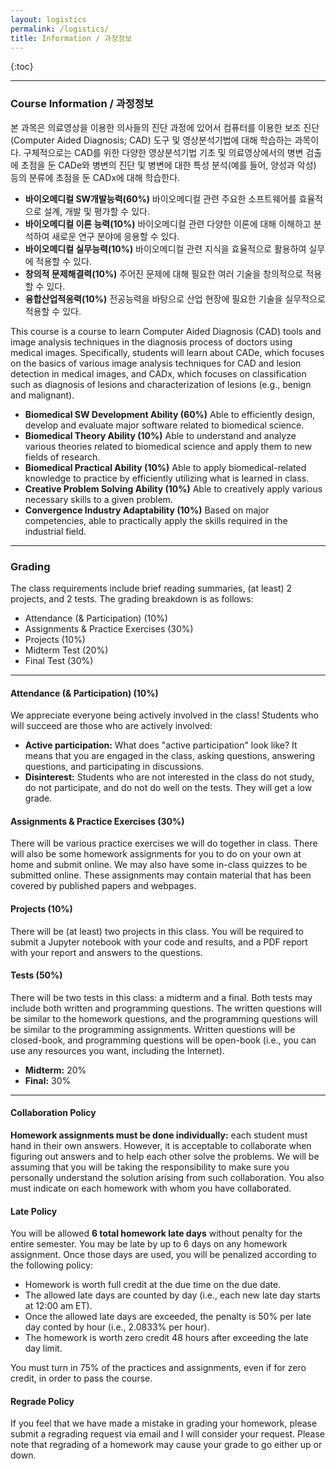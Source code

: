 ```yaml
---
layout: logistics
permalink: /logistics/
title: Information / 과정정보
---
```


{:toc}

---

### Course Information / 과정정보

본 과목은 의료영상을 이용한 의사들의 진단 과정에 있어서 컴퓨터를 이용한 보조 진단(Computer Aided Diagnosis; CAD) 도구 및 영상분석기법에 대해 학습하는 과목이다. 구체적으로는 CAD를 위한 다양한 영상분석기법 기초 및 의료영상에서의 병변 검출에 초점을 둔 CADe와 병변의 진단 및 병변에 대한 특성 분석(예를 들어, 양성과 악성) 등의 분류에 초점을 둔 CADx에 대해 학습한다.

- **바이오메디컬 SW개발능력(60%)** 바이오메디컬 관련 주요한 소프트웨어를 효율적으로 설계, 개발 및 평가할 수 있다.
- **바이오메디컬 이론 능력(10%)** 바이오메디컬 관련 다양한 이론에 대해 이해하고 분석하여 새로운 연구 분야에 응용할 수 있다.
- **바이오메디컬 실무능력(10%)** 바이오메디컬 관련 지식을 효율적으로 활용하여 실무에 적용할 수 있다.
- **창의적 문제해결력(10%)** 주어진 문제에 대해 필요한 여러 기술을 창의적으로 적용할 수 있다.
- **융합산업적응력(10%)** 전공능력을 바탕으로 산업 현장에 필요한 기술을 실무적으로 적용할 수 있다.

This course is a course to learn Computer Aided Diagnosis (CAD) tools and image analysis techniques in the diagnosis process of doctors using medical images. Specifically, students will learn about CADe, which focuses on the basics of various image analysis techniques for CAD and lesion detection in medical images, and CADx, which focuses on classification such as diagnosis of lesions and characterization of lesions (e.g., benign and malignant).

- **Biomedical SW Development Ability (60%)** Able to efficiently design, develop and evaluate major software related to biomedical science.
- **Biomedical Theory Ability (10%)** Able to understand and analyze various theories related to biomedical science and apply them to new fields of research.
- **Biomedical Practical Ability (10%)** Able to apply biomedical-related knowledge to practice by efficiently utilizing what is learned in class.
- **Creative Problem Solving Ability (10%)** Able to creatively apply various necessary skills to a given problem.
- **Convergence Industry Adaptability (10%)** Based on major competencies, able to practically apply the skills required in the industrial field.

---

### Grading

The class requirements include brief reading summaries, (at least) 2 projects, and 2 tests.
The grading breakdown is as follows:

- Attendance (& Participation) (10%)
- Assignments & Practice Exercises (30%)
- Projects (10%)
- Midterm Test (20%)
- Final Test (30%)

---

#### Attendance (& Participation) (10%)

We appreciate everyone being actively involved in the class!
Students who will succeed are those who are actively involved:

- **Active participation:** What does "active participation" look like? It means that you are engaged in the class, asking questions, answering questions, and participating in discussions.
- **Disinterest:** Students who are not interested in the class do not study, do not participate, and do not do well on the tests. They will get a low grade.

#### Assignments & Practice Exercises (30%)

There will be various practice exercises we will do together in class. There will also be some homework assignments for you to do on your own at home and submit online. We may also have some in-class quizzes to be submitted online.
These assignments may contain material that has been covered by published papers and webpages.

#### Projects (10%)

There will be (at least) two projects in this class. You will be required to submit a Jupyter notebook with your code and results, and a PDF report with your report and answers to the questions.

#### Tests (50%)

There will be two tests in this class: a midterm and a final. Both tests may include both written and programming questions. The written questions will be similar to the homework questions, and the programming questions will be similar to the programming assignments. Written questions will be closed-book, and programming questions will be open-book (i.e., you can use any resources you want, including the Internet).

- **Midterm:** 20%
- **Final:** 30%

---

#### Collaboration Policy

**Homework assignments must be done individually:** each student must hand in their own answers.
However, it is acceptable to collaborate when figuring out answers and to help each other solve the problems.
We will be assuming that you will be taking the responsibility to make sure you personally understand the solution arising from such collaboration.
You also must indicate on each homework with whom you have collaborated.

#### Late Policy

You will be allowed **6 total homework late days** without penalty for the entire semester.
You may be late by up to 6 days on any homework assignment.
Once those days are used, you will be penalized according to the following policy:

- Homework is worth full credit at the due time on the due date.
- The allowed late days are counted by day (i.e., each new late day starts at 12:00 am ET).
- Once the allowed late days are exceeded, the penalty is 50% per late day conted by hour (i.e., 2.0833% per hour).
- The homework is worth zero credit 48 hours after exceeding the late day limit.

You must turn in 75% of the practices and assignments, even if for zero credit, in order to pass the course.

#### Regrade Policy

If you feel that we have made a mistake in grading your homework, please submit a regrading request via email and I will consider your request.
Please note that regrading of a homework may cause your grade to go either up or down.
